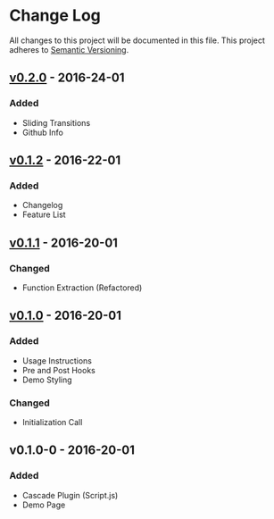 # Change Log
All changes to this project will be documented in this file.
This project adheres to [Semantic Versioning](http://semvar.org/).

## [v0.2.0] - 2016-24-01
### Added
- Sliding Transitions
- Github Info

## [v0.1.2] - 2016-22-01
### Added
- Changelog
- Feature List

## [v0.1.1] - 2016-20-01
### Changed
- Function Extraction (Refactored)

## [v0.1.0] - 2016-20-01
### Added
- Usage Instructions
- Pre and Post Hooks
- Demo Styling

### Changed
- Initialization Call

## v0.1.0-0 - 2016-20-01
### Added
- Cascade Plugin (Script.js)
- Demo Page

[Unreleased]: https://github.com/DaJoker29/cascade/compare/v0.2.0...HEAD
[v0.2.0]: https://github.com/DaJoker29/cascade/compare/v0.1.2...v0.2.0
[v0.1.2]: https://github.com/DaJoker29/cascade/compare/v0.1.1...v0.1.2
[v0.1.1]: https://github.com/DaJoker29/cascade/compare/v0.1.0...v0.1.1
[v0.1.0]: https://github.com/DaJoker29/cascade/compare/v0.1.0-0...v0.1.0

